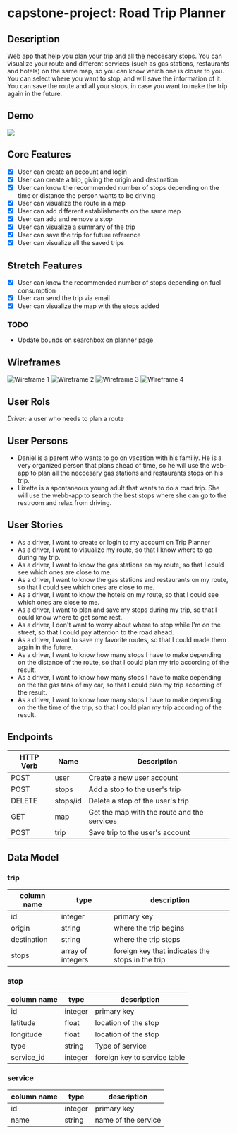 # capstone-project: Road Trip Planner

## Description

Web app that help you plan your trip and all the neccesary stops. You can visualize your route and different services (such as gas stations, restaurants and hotels) on the same map, so you can know which one is closer to you. You can select where you want to stop, and will save the information of it. You can save the route and all your stops, in case you want to make the trip again in the future.

## Demo

![](gifTrip.gif)

## Core Features

- [x] User can create an account and login
- [x] User can create a trip, giving the origin and destination
- [x] User can know the recommended number of stops depending on the time or distance the person wants to be driving
- [x] User can visualize the route in a map
- [x] User can add different establishments on the same map
- [x] User can add and remove a stop
- [x] User can visualize a summary of the trip
- [x] User can save the trip for future reference
- [x] User can visualize all the saved trips

## Stretch Features

- [x] User can know the recommended number of stops depending on fuel consumption
- [x] User can send the trip via email
- [x] User can visualize the map with the stops added

### TODO

- Update bounds on searchbox on planner page

## Wireframes

![Wireframe 1](/Wireframes/WF1.PNG)
![Wireframe 2](/Wireframes/WF2.PNG)
![Wireframe 3](/Wireframes/WF3.PNG)
![Wireframe 4](/Wireframes/WF4.PNG)

## User Rols

_Driver:_ a user who needs to plan a route

## User Persons

- Daniel is a parent who wants to go on vacation with his familiy. He is a very organized person that plans ahead of time, so he will use the web-app to plan all the neccesary gas stations and restaurants stops on his trip.
- Lizette is a spontaneous young adult that wants to do a road trip. She will use the webb-app to search the best stops where she can go to the restroom and relax from driving.

## User Stories

- As a driver, I want to create or login to my account on Trip Planner
- As a driver, I want to visualize my route, so that I know where to go during my trip.
- As a driver, I want to know the gas stations on my route, so that I could see which ones are close to me.
- As a driver, I want to know the gas stations and restaurants on my route, so that I could see which ones are close to me.
- As a driver, I want to know the hotels on my route, so that I could see which ones are close to me.
- As a driver, I want to plan and save my stops during my trip, so that I could know where to get some rest.
- As a driver, I don't want to worry about where to stop while I'm on the street, so that I could pay attention to the road ahead.
- As a driver, I want to save my favorite routes, so that I could made them again in the future.
- As a driver, I want to know how many stops I have to make depending on the distance of the route, so that I could plan my trip according of the result.
- As a driver, I want to know how many stops I have to make depending on the the gas tank of my car, so that I could plan my trip according of the result.
- As a driver, I want to know how many stops I have to make depending on the the time of the trip, so that I could plan my trip according of the result.

## Endpoints

| **HTTP Verb** | **Name** | **Description**                             |
| ------------- | -------- | ------------------------------------------- |
| POST          | user     | Create a new user account                   |
| POST          | stops    | Add a stop to the user's trip               |
| DELETE        | stops/id | Delete a stop of the user's trip            |
| GET           | map      | Get the map with the route and the services |
| POST          | trip     | Save trip to the user's account             |

## Data Model

### trip

| **column name** | **type**          | **description**                                  |
| --------------- | ----------------- | ------------------------------------------------ |
| id              | integer           | primary key                                      |
| origin          | string            | where the trip begins                            |
| destination     | string            | where the trip stops                             |
| stops           | array of integers | foreign key that indicates the stops in the trip |

### stop

| **column name** | **type** | **description**              |
| --------------- | -------- | ---------------------------- |
| id              | integer  | primary key                  |
| latitude        | float    | location of the stop         |
| longitude       | float    | location of the stop         |
| type            | string   | Type of service              |
| service_id      | integer  | foreign key to service table |

### service

| **column name** | **type** | **description**     |
| --------------- | -------- | ------------------- |
| id              | integer  | primary key         |
| name            | string   | name of the service |
